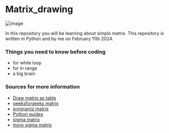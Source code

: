 # Matrix_drawing

![image](https://github.com/CookWang1906/Matrix_drawing/assets/148769157/85aff57a-65b0-4974-9727-254b441aff64)

In this repository you will be learning about simple matrix. This repository is written in Python and by me on February 11th 2024.

### Things you need to know before coding
  - for while loop
  - for in range
  - a big brain
    
### Sources for more information
  - [Draw matrix as table](https://stackoverflow.com/questions/34277560/draw-matrix-as-a-table-in-python)
  - [geeksforgeeks matrix](https://www.geeksforgeeks.org/python-matrix/)
  - [programiz matrix](https://www.programiz.com/python-programming/matrix)
  - [Python guides](https://pythonguides.com/make-a-matrix-in-python/)
  - [sigma matrix](https://www.youtube.com/watch?v=3f3gLiruWGo)
  - [more sigma matrix](https://www.youtube.com/watch?v=xy-NQzeXhYg)




